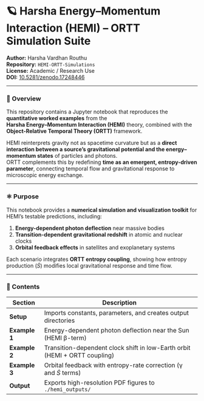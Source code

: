 # 🪐 Harsha Energy–Momentum Interaction (HEMI) – ORTT Simulation Suite

**Author:** Harsha Vardhan Routhu  
**Repository:** `HEMI-ORTT-Simulations`  
**License:** Academic / Research Use  
**DOI:** [10.5281/zenodo.17248446](https://doi.org/10.5281/zenodo.17248446)

---

### 🧭 Overview

This repository contains a Jupyter notebook that reproduces the **quantitative worked examples** from the  
**Harsha Energy–Momentum Interaction (HEMI)** theory, combined with the  
**Object-Relative Temporal Theory (ORTT)** framework.

HEMI reinterprets gravity not as spacetime curvature but as a **direct interaction between a source’s gravitational potential and the energy–momentum states** of particles and photons.  
ORTT complements this by redefining **time as an emergent, entropy-driven parameter**, connecting temporal flow and gravitational response to microscopic energy exchange.

---

### ⚛️ Purpose

This notebook provides a **numerical simulation and visualization toolkit** for HEMI’s testable predictions, including:

1. **Energy-dependent photon deflection** near massive bodies  
2. **Transition-dependent gravitational redshift** in atomic and nuclear clocks  
3. **Orbital feedback effects** in satellites and exoplanetary systems  

Each scenario integrates **ORTT entropy coupling**, showing how entropy production ($\dot{S}$) modifies local gravitational response and time flow.

---

### 🧩 Contents

| Section | Description |
|----------|-------------|
| **Setup** | Imports constants, parameters, and creates output directories |
| **Example 1** | Energy-dependent photon deflection near the Sun (HEMI β-term) |
| **Example 2** | Transition-dependent clock shift in low-Earth orbit (HEMI + ORTT coupling) |
| **Example 3** | Orbital feedback with entropy-rate correction (γ and $\dot{S}$ terms) |
| **Output** | Exports high-resolution PDF figures to `./hemi_outputs/` |

